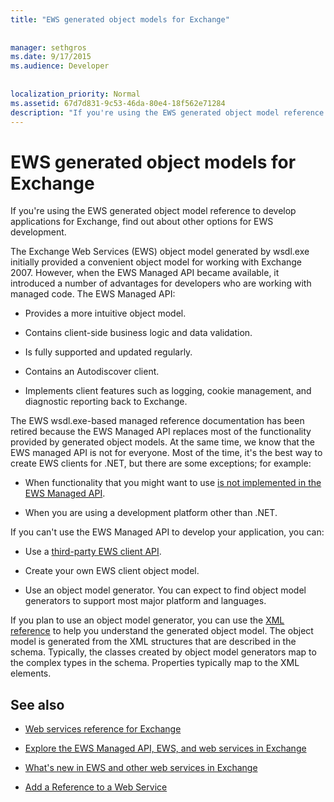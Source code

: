 ```yaml
---
title: "EWS generated object models for Exchange"
 
 
manager: sethgros
ms.date: 9/17/2015
ms.audience: Developer
 
 
localization_priority: Normal
ms.assetid: 67d7d831-9c53-46da-80e4-18f562e71284
description: "If you're using the EWS generated object model reference to develop applications for Exchange, find out about other options for EWS development."
---
```


# EWS generated object models for Exchange

If you're using the EWS generated object model reference to develop applications for Exchange, find out about other options for EWS development. 
  
The Exchange Web Services (EWS) object model generated by wsdl.exe initially provided a convenient object model for working with Exchange 2007. However, when the EWS Managed API became available, it introduced a number of advantages for developers who are working with managed code. The EWS Managed API:
  
- Provides a more intuitive object model.
    
- Contains client-side business logic and data validation.
    
- Is fully supported and updated regularly.
    
- Contains an Autodiscover client.
    
- Implements client features such as logging, cookie management, and diagnostic reporting back to Exchange.
    
The EWS wsdl.exe-based managed reference documentation has been retired because the EWS Managed API replaces most of the functionality provided by generated object models. At the same time, we know that the EWS managed API is not for everyone. Most of the time, it's the best way to create EWS clients for .NET, but there are some exceptions; for example:
  
- When functionality that you might want to use [is not implemented in the EWS Managed API](web-service-api-feature-availability-in-exchange-and-the-ews-managed-api.md#bk_apifeatures).
    
- When you are using a development platform other than .NET.
    
If you can't use the EWS Managed API to develop your application, you can:
  
- Use a [third-party EWS client API](http://curah.microsoft.com/56807/ews-client-libraries). 
    
- Create your own EWS client object model. 
    
- Use an object model generator. You can expect to find object model generators to support most major platform and languages.
    
If you plan to use an object model generator, you can use the [XML reference](http://msdn.microsoft.com/library/2a873474-1bb2-4cb1-a556-40e8c4159f4a%28Office.15%29.aspx) to help you understand the generated object model. The object model is generated from the XML structures that are described in the schema. Typically, the classes created by object model generators map to the complex types in the schema. Properties typically map to the XML elements. 
  
## See also


- [Web services reference for Exchange](http://msdn.microsoft.com/library/6c969133-6036-448b-af39-a3caf9917e98%28Office.15%29.aspx)
    
- [Explore the EWS Managed API, EWS, and web services in Exchange](http://msdn.microsoft.com/library/53553207-ff98-4fdb-8716-4ae02fee83bf%28Office.15%29.aspx)
    
- [What's new in EWS and other web services in Exchange](what’s-new-in-ews-and-other-web-services-in-exchange.md)
    
- [Add a Reference to a Web Service](http://msdn.microsoft.com/en-us/library/bb628649.aspx)
    

